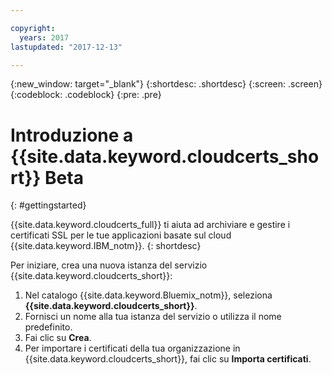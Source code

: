 ```yaml
---

copyright:
  years: 2017
lastupdated: "2017-12-13"

---
```

{:new_window: target="_blank"}
{:shortdesc: .shortdesc}
{:screen: .screen}
{:codeblock: .codeblock}
{:pre: .pre}

# Introduzione a {{site.data.keyword.cloudcerts_short}} Beta
{: #gettingstarted}

{{site.data.keyword.cloudcerts_full}} ti aiuta ad archiviare e gestire i certificati SSL per le tue applicazioni basate sul cloud {{site.data.keyword.IBM_notm}}.
{: shortdesc}

Per iniziare, crea una nuova istanza del servizio {{site.data.keyword.cloudcerts_short}}:

1. Nel catalogo {{site.data.keyword.Bluemix_notm}}, seleziona **{{site.data.keyword.cloudcerts_short}}**.
2. Fornisci un nome alla tua istanza del servizio o utilizza il nome predefinito.
3. Fai clic su **Crea**.
4. Per importare i certificati della tua organizzazione in {{site.data.keyword.cloudcerts_short}}, fai clic su **Importa certificati**.  
